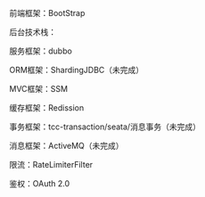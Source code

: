 前端框架：BootStrap

后台技术栈：

服务框架：dubbo

ORM框架：ShardingJDBC（未完成）

MVC框架：SSM

缓存框架：Redission

事务框架：tcc-transaction/seata/消息事务（未完成）

消息框架：ActiveMQ（未完成）

限流：RateLimiterFilter

鉴权：OAuth 2.0